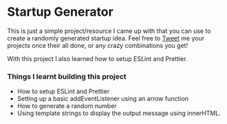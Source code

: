 # Startup Generator
This is just a simple project/resource I came up with that you can use to create a randomly generated startup idea. Feel free to [Tweet](https://twitter.com/andrew_devsrc) me your projects once their all done, or any crazy combinations you get!

With this project I also learned how to setup ESLint and Prettier.


### Things I learnt building this project
- How to setup ESLint and Prettier
- Setting up a basic addEventListener using an arrow function
- How to generate a random number
- Using template strings to display the output message using innerHTML.